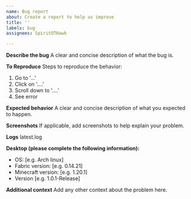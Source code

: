 ```yaml
---
name: Bug report
about: Create a report to help us improve
title: ''
labels: bug
assignees: SpiritOTHawk

---
```


**Describe the bug**
A clear and concise description of what the bug is.

**To Reproduce**
Steps to reproduce the behavior:
1. Go to '...'
2. Click on '....'
3. Scroll down to '....'
4. See error

**Expected behavior**
A clear and concise description of what you expected to happen.

**Screenshots**
If applicable, add screenshots to help explain your problem.

**Logs**
latest.log

**Desktop (please complete the following information):**
 - OS: [e.g. Arch linux]
 - Fabric version: [e.g. 0.14.21]
 - Minecraft version: [e.g. 1.20.1]
 - Version [e.g. 1.0.1-Release]

**Additional context**
Add any other context about the problem here.
